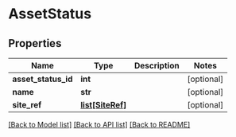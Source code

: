 # AssetStatus

## Properties
Name | Type | Description | Notes
------------ | ------------- | ------------- | -------------
**asset_status_id** | **int** |  | [optional] 
**name** | **str** |  | [optional] 
**site_ref** | [**list[SiteRef]**](SiteRef.md) |  | [optional] 

[[Back to Model list]](../README.md#documentation-for-models) [[Back to API list]](../README.md#documentation-for-api-endpoints) [[Back to README]](../README.md)

